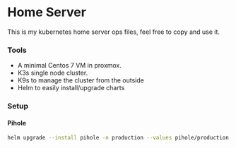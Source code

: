 # Home Server

This is my kubernetes home server ops files, feel free to copy and use it.


### Tools

- A minimal Centos 7 VM in proxmox. 
- K3s single node cluster.
- K9s to manage the cluster from the outside
- Helm to easily install/upgrade charts


### Setup

#### Pihole
```bash
helm upgrade --install pihole -n production --values pihole/production.yaml pihole
```
